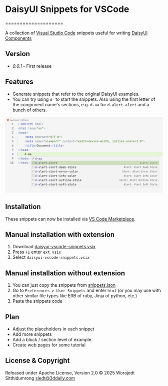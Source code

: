 # DaisyUI Snippets for VSCode
====================

A collection of [Visual Studio Code](https://code.visualstudio.com/) snippets useful for writing [DaisyUI Components](https://daisyui.com/components/)

## Version
- *0.0.1* - First release

## Features

- Generate snippets that refer to the original DaisyUI examples.
- You can try using `d-` to start the snippets. Also using the first letter of the component name's sections, e.g. `d-aa` for `d-alert-alert` and a bunch of others.

![Screenshot](https://raw.githubusercontent.com/Jedt3D/daisyui-vscode-snippets/main/images/screenshot.jpg)

## Installation

These snippets can now be installed via [VS Code Marketplace](https://marketplace.visualstudio.com/VSCode).

## Manual installation with extension

1. Download [daisyui-vscode-snippets.vsix](https://github.com/Jedt3D/daisyui-vscode-snippets/blob/main/bin/daisyui-vscode-snippets.vsix)
2. Press `F1` enter `ext vsix`
3. Select `daisyui-vscode-snippets.vsix`
  
## Manual installation without extension

1. You can just copy the snippets from [snippets.json](https://github.com/Jedt3D/daisyui-vscode-snippets/blob/main/snippets/snippets.json)
2. Go to `Preferences > User Snippets` and enter `html` (or you may use with other similar file types like ERB of ruby, Jinja of python, etc.)
3. Paste the snippets code

## Plan

- Adjust the placeholders in each snippet
- Add more snippets
- Add a block / section level of example.
- Create web pages for some tutorial

## License & Copyright

Released under Apache License, Version 2.0
&copy; 2025 Worajedt Sitthidumrong <sjedt@3ddaily.com>

